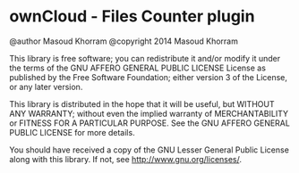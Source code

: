 ownCloud - Files Counter plugin
================================
@author Masoud Khorram
@copyright 2014 Masoud Khorram

This library is free software; you can redistribute it and/or
modify it under the terms of the GNU AFFERO GENERAL PUBLIC LICENSE
License as published by the Free Software Foundation; either 
version 3 of the License, or any later version.

This library is distributed in the hope that it will be useful,
but WITHOUT ANY WARRANTY; without even the implied warranty of
MERCHANTABILITY or FITNESS FOR A PARTICULAR PURPOSE.  See the
GNU AFFERO GENERAL PUBLIC LICENSE for more details.
 
You should have received a copy of the GNU Lesser General Public 
License along with this library.  If not, see <http://www.gnu.org/licenses/>.

